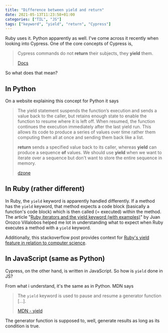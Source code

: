 ```yaml
---
title: "Difference between yield and return"
date: 2021-05-13T11:23:58+01:00
categories: ["TIL", "JS"]
tags: ["keyword", "yield", "return", "Cypress"]
---
```



Ruby uses it. Python apparently as well. I've come across it recently when looking into Cypress. One of the core concepts of Cypress is,

> Cypress commands do not **return** their subjects, they **yield** them.
>
> [Docs](https://docs.cypress.io/guides/core-concepts/introduction-to-cypress#Subject-Management)

So what does that mean?

## In Python

On a website explaining this concept for Python it says

> The yield statement suspends the function’s execution and sends a value back to the caller, but retains enough state to enable the function to resume where it is left off. When resumed, the function continues the execution immediately after the last yield run. This allows its code to produce a series of values over time rather them computing them all at once and sending them back like a list.
>
> **return** sends a specified value back to its caller, whereas **yield** can produce a sequence **of** values. We should use **yield** when we want to iterate over a sequence but don't want to store the entire sequence in memory.
>
> [dzone](https://dzone.com/articles/when-to-use-yield-instead-of-return-in-python)

## In Ruby (rather different)

In Ruby, the `yield` keyword is apparently handled differently. If a method has the `yield` keyword, that method expects a code block (basically a function's code block) which is then called (= executed) within the method. The article "[Ruby iterators and the yield keyword (with examples)](https://www.brainstobytes.com/ruby-iterators-and-the-yield-keyword-with-examples/)" by Juan Orozco Villalobos helped me lot in understanding what to expect when Ruby executes a method with a `yield` keyword.

Additionally, this stackoverflow post provides context for [Ruby's yield feature in relation to computer science](https://stackoverflow.com/questions/764134/rubys-yield-feature-in-relation-to-computer-science).

## In JavaScript (same as Python)

Cypress, on the other hand, is written in JavaScript. So how is `yield` done in JS?

From what i understand, it's the same as in Python. MDN says

> The `yield` keyword is used to pause and resume a generator function […].
>
> [MDN - yield](https://developer.mozilla.org/en-US/docs/Web/JavaScript/Reference/Operators/yield)

The generator function is supposed to, well, generate results as long as its condition is true.
